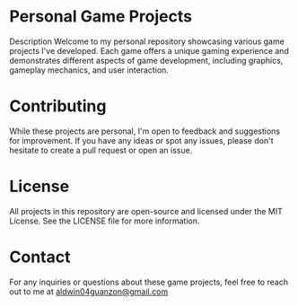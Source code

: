 # Personal Game Projects

Description
Welcome to my personal repository showcasing various game projects I've developed. Each game offers a unique gaming experience and demonstrates different aspects of game development, including graphics, gameplay mechanics, and user interaction.

# Contributing
While these projects are personal, I'm open to feedback and suggestions for improvement. If you have any ideas or spot any issues, please don't hesitate to create a pull request or open an issue.

# License
All projects in this repository are open-source and licensed under the MIT License. See the LICENSE file for more information.

# Contact
For any inquiries or questions about these game projects, feel free to reach out to me at aldwin04guanzon@gmail.com


